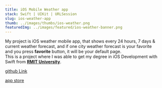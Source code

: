 ```yaml
---
title: iOS Mobile Weather app
stack: Swift | UIKit | URLSession 
slug: ios-weather-app
thumb: ../images/thumbs/ios-weather.png
featuredImg: ../images/featured/ios-weather-banner.png
---
```


My project is iOS weather mobile app, that shows every 24 hours, 7 days & current weather forecast, and 
if one city weather forecast is your favorite and you press <strong>favorite</strong> button, it will be your default page.
<br/>
This is a project where I was able to get my degree in iOS Development with Swift from <strong>[RMIT University](https://www.rmit.edu.au/)</strong>.

<!-- TODO I must work on it -->
[github Link](https://github.com/Avisa19/WeatherAppProject-)

[app store](https://apps.apple.com/us/app/weatherappaviso/id1467146561)